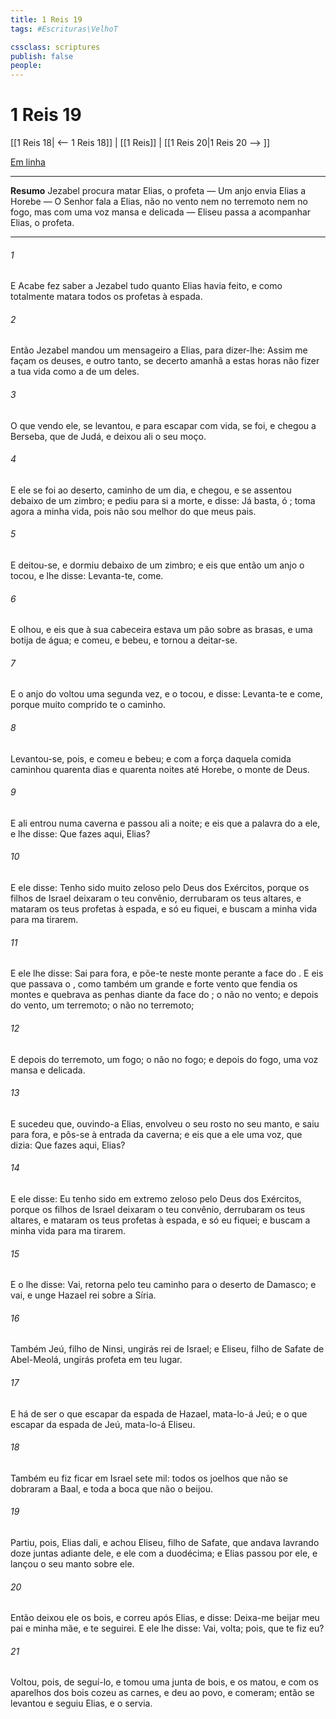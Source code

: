 ```yaml
---
title: 1 Reis 19
tags: #Escrituras\VelhoT

cssclass: scriptures
publish: false
people:
---
```


# 1 Reis 19
[[1 Reis 18| <-- 1 Reis 18]] | [[1 Reis]] | [[1 Reis 20|1 Reis 20 --> ]]

[Em linha](https://churchofjesuschrist.org/study/scriptures/ot/1-kgs/19?lang=por)

---
__Resumo__
Jezabel procura matar Elias, o profeta — Um anjo envia Elias a Horebe — O Senhor fala a Elias, não no vento nem no terremoto nem no fogo, mas com uma voz mansa e delicada — Eliseu passa a acompanhar Elias, o profeta.

---
###### 1 
E Acabe fez saber a Jezabel tudo quanto Elias havia feito, e como totalmente matara todos os profetas à espada.

###### 2 
Então Jezabel mandou um mensageiro a Elias, para dizer-lhe: Assim me façam os deuses, e outro tanto, se decerto amanhã a estas horas não fizer a tua vida como a de um deles.

###### 3 
O que vendo ele, se levantou, e para escapar com vida, se foi, e chegou a Berseba, que  de Judá, e deixou ali o seu moço.

###### 4 
E ele se foi ao deserto, caminho de um dia, e chegou, e se assentou debaixo de um zimbro; e pediu para si a morte, e disse: Já basta, ó ; toma agora a minha vida, pois não sou melhor do que meus pais.

###### 5 
E deitou-se, e dormiu debaixo de um zimbro; e eis que então um anjo o tocou, e lhe disse: Levanta-te, come.

###### 6 
E olhou, e eis que à sua cabeceira estava um pão  sobre as brasas, e uma botija de água; e comeu, e bebeu, e tornou a deitar-se.

###### 7 
E o anjo do  voltou uma segunda vez, e o tocou, e disse: Levanta-te e come, porque muito comprido te  o caminho.

###### 8 
Levantou-se, pois, e comeu e bebeu; e com a força daquela comida caminhou quarenta dias e quarenta noites até Horebe, o monte de Deus.

###### 9 
E ali entrou numa caverna e passou ali a noite; e eis que a palavra do   a ele, e lhe disse: Que fazes aqui, Elias?

###### 10 
E ele disse: Tenho sido muito zeloso pelo  Deus dos Exércitos, porque os filhos de Israel deixaram o teu convênio, derrubaram os teus altares, e mataram os teus profetas à espada, e só eu fiquei, e buscam a minha vida para ma tirarem.

###### 11 
E ele lhe disse: Sai para fora, e põe-te neste monte perante a face do . E eis que passava o , como também um grande e forte vento que fendia os montes e quebrava as penhas diante da face do ;  o  não  no vento; e depois do vento, um terremoto;  o  não  no terremoto;

###### 12 
E depois do terremoto, um fogo;  o  não  no fogo; e depois do fogo, uma voz mansa e delicada.

###### 13 
E sucedeu que, ouvindo-a Elias, envolveu o seu rosto no seu manto, e saiu para fora, e pôs-se à entrada da caverna; e eis que  a ele uma voz, que dizia: Que fazes aqui, Elias?

###### 14 
E ele disse: Eu tenho sido em extremo zeloso pelo  Deus dos Exércitos, porque os filhos de Israel deixaram o teu convênio, derrubaram os teus altares, e mataram os teus profetas à espada, e só eu fiquei; e buscam a minha vida para ma tirarem.

###### 15 
E o  lhe disse: Vai, retorna pelo teu caminho para o deserto de Damasco; e vai, e unge Hazael rei sobre a Síria.

###### 16 
Também Jeú, filho de Ninsi, ungirás rei de Israel; e  Eliseu, filho de Safate de Abel-Meolá, ungirás profeta em teu lugar.

###### 17 
E há de ser  o que escapar da espada de Hazael, mata-lo-á Jeú; e o que escapar da espada de Jeú, mata-lo-á Eliseu.

###### 18 
Também eu fiz ficar em Israel sete mil: todos os joelhos que não se dobraram a Baal, e toda a boca que não o beijou.

###### 19 
Partiu, pois, Elias dali, e achou Eliseu, filho de Safate, que andava lavrando  doze juntas  adiante dele, e ele  com a duodécima; e Elias passou por ele, e lançou o seu manto sobre ele.

###### 20 
Então deixou ele os bois, e correu após Elias, e disse: Deixa-me beijar meu pai e minha mãe, e  te seguirei. E ele lhe disse: Vai,  volta; pois, que te fiz eu?

###### 21 
Voltou, pois, de seguí-lo, e tomou uma junta de bois, e os matou, e com os aparelhos dos bois cozeu as carnes, e  deu ao povo, e comeram; então se levantou e seguiu Elias, e o servia.

